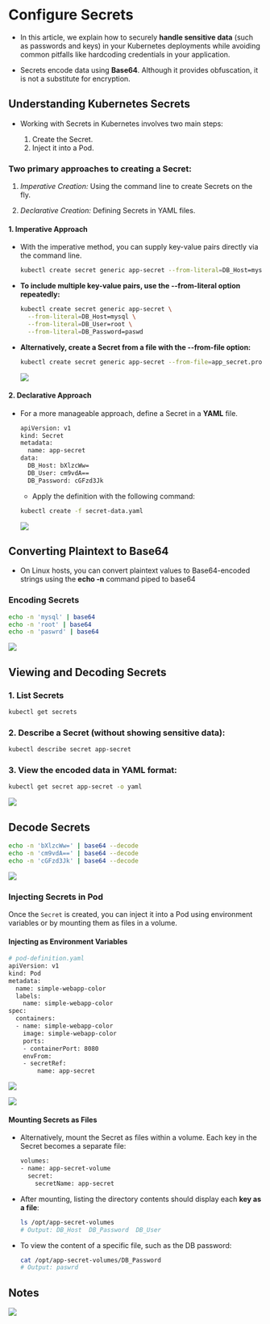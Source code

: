 # Configure Secrets
-   In this article, we explain how to securely **handle sensitive data** (such as passwords and keys) in your Kubernetes deployments while avoiding common pitfalls like hardcoding credentials in your application.

-   Secrets encode data using **Base64**. Although it provides obfuscation, it is not a substitute for encryption.


## Understanding Kubernetes Secrets

-   Working with Secrets in Kubernetes involves two main steps:

    1.  Create the Secret.
    2.  Inject it into a Pod.


### Two primary approaches to creating a Secret:

  1. *Imperative Creation:* Using the command line to create Secrets on the fly.
    
  2. *Declarative Creation:* Defining Secrets in YAML files.

####  **1. Imperative Approach**
-   With the imperative method, you can supply key-value pairs directly via the command line.

    ```bash
    kubectl create secret generic app-secret --from-literal=DB_Host=mysql
    ```

- **To include multiple key-value pairs, use the --from-literal option repeatedly:**
  ```bash
  kubectl create secret generic app-secret \
    --from-literal=DB_Host=mysql \
    --from-literal=DB_User=root \
    --from-literal=DB_Password=paswd
  ```


- **Alternatively, create a Secret from a file with the --from-file option:**
  ```bash
  kubectl create secret generic app-secret --from-file=app_secret.properties
  ```

  ![](../../images/kubernetes_secrets1.png)


#### **2. Declarative Approach**
-   For a more manageable approach, define a Secret in a **YAML** file. 

    ```bash
    apiVersion: v1
    kind: Secret
    metadata:
      name: app-secret
    data:
      DB_Host: bXlzcWw=
      DB_User: cm9vdA==
      DB_Password: cGFzd3Jk
    ```

    - Apply the definition with the following command:
    ```bash
    kubectl create -f secret-data.yaml
    ```

    ![](../../images/kubernetes_secrets2.png)



## Converting Plaintext to Base64
-   On Linux hosts, you can convert plaintext values to Base64-encoded strings using the **echo -n** command piped to base64

### Encoding Secrets

```bash
echo -n 'mysql' | base64
echo -n 'root' | base64
echo -n 'paswrd' | base64
```
![](../../images/kubernetes_secrets3.png)



## Viewing and Decoding Secrets
### 1.  List Secrets
```bash
kubectl get secrets
```

### 2.  Describe a Secret **(without showing sensitive data):**
```bash
kubectl describe secret app-secret
```

### 3. View the encoded data in YAML format:
```bash
kubectl get secret app-secret -o yaml
```

![](../../images/kubernetes_secrets4.png)

## Decode Secrets
```bash
echo -n 'bXlzcWw=' | base64 --decode
echo -n 'cm9vdA==' | base64 --decode
echo -n 'cGFzd3Jk' | base64 --decode
```

![](../../images/kubernetes_secrets5.png)


### Injecting Secrets in Pod
Once the ```Secret``` is created, you can inject it into a Pod using environment variables or by mounting them as files in a volume.

#### Injecting as Environment Variables
  ```bash
  # pod-definition.yaml
  apiVersion: v1
  kind: Pod
  metadata:
    name: simple-webapp-color
    labels:
      name: simple-webapp-color
  spec:
    containers:
    - name: simple-webapp-color
      image: simple-webapp-color
      ports:
      - containerPort: 8080
      envFrom:
      - secretRef:
          name: app-secret
  ```
![](../../images/kubernetes_secrets6.png)


![](../../images/kubernetes_secrets7.png)

#### Mounting Secrets as Files
- Alternatively, mount the Secret as files within a volume. Each key in the Secret becomes a separate file:
  ```bash
  volumes:
  - name: app-secret-volume
    secret:
      secretName: app-secret
  ```

- After mounting, listing the directory contents should display each **key as a file**:
  ```bash
  ls /opt/app-secret-volumes
  # Output: DB_Host  DB_Password  DB_User
  ```

- To view the content of a specific file, such as the DB password:
  ```bash
  cat /opt/app-secret-volumes/DB_Password
  # Output: paswrd
  ```

## Notes
![](../../images/kubernetes_secrets8.png)